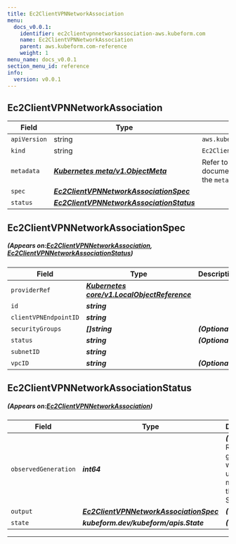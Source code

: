 ```yaml
---
title: Ec2ClientVPNNetworkAssociation
menu:
  docs_v0.0.1:
    identifier: ec2clientvpnnetworkassociation-aws.kubeform.com
    name: Ec2ClientVPNNetworkAssociation
    parent: aws.kubeform.com-reference
    weight: 1
menu_name: docs_v0.0.1
section_menu_id: reference
info:
  version: v0.0.1
---
```


## Ec2ClientVPNNetworkAssociation
| Field | Type | Description |
| ------ | ----- | ----------- |
| `apiVersion` | string | `aws.kubeform.com/v1alpha1` |
|    `kind` | string | `Ec2ClientVPNNetworkAssociation` |
| `metadata` | ***[Kubernetes meta/v1.ObjectMeta](https://kubernetes.io/docs/reference/generated/kubernetes-api/v1.13/#objectmeta-v1-meta)***|Refer to the Kubernetes API documentation for the fields of the `metadata` field.|
| `spec` | ***[Ec2ClientVPNNetworkAssociationSpec](#Ec2ClientVPNNetworkAssociationSpec)***||
| `status` | ***[Ec2ClientVPNNetworkAssociationStatus](#Ec2ClientVPNNetworkAssociationStatus)***||
## Ec2ClientVPNNetworkAssociationSpec
##### (Appears on:[Ec2ClientVPNNetworkAssociation](#Ec2ClientVPNNetworkAssociation), [Ec2ClientVPNNetworkAssociationStatus](#Ec2ClientVPNNetworkAssociationStatus))
| Field | Type | Description |
| ------ | ----- | ----------- |
| `providerRef` | ***[Kubernetes core/v1.LocalObjectReference](https://kubernetes.io/docs/reference/generated/kubernetes-api/v1.13/#localobjectreference-v1-core)***||
| `id` | ***string***||
| `clientVPNEndpointID` | ***string***||
| `securityGroups` | ***[]string***| ***(Optional)*** |
| `status` | ***string***| ***(Optional)*** |
| `subnetID` | ***string***||
| `vpcID` | ***string***| ***(Optional)*** |
## Ec2ClientVPNNetworkAssociationStatus
##### (Appears on:[Ec2ClientVPNNetworkAssociation](#Ec2ClientVPNNetworkAssociation))
| Field | Type | Description |
| ------ | ----- | ----------- |
| `observedGeneration` | ***int64***| ***(Optional)*** Resource generation, which is updated on mutation by the API Server.|
| `output` | ***[Ec2ClientVPNNetworkAssociationSpec](#Ec2ClientVPNNetworkAssociationSpec)***| ***(Optional)*** |
| `state` | ***kubeform.dev/kubeform/apis.State***| ***(Optional)*** |
---
